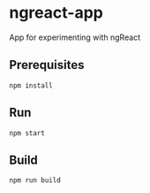 # ngreact-app
App for experimenting with ngReact

## Prerequisites

```
npm install
```

## Run

```
npm start
```

## Build
```
npm run build
```